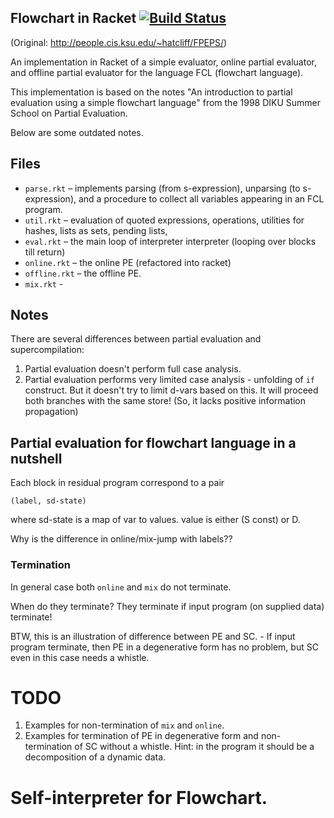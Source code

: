 ## Flowchart in Racket [![Build Status](https://travis-ci.org/ilya-klyuchnikov/flowchart-racket.png)](https://travis-ci.org/ilya-klyuchnikov/flowchart-racket)

(Original: http://people.cis.ksu.edu/~hatcliff/FPEPS/)

An implementation in Racket of a simple evaluator, online partial evaluator, and offline partial evaluator for the language FCL (flowchart language).

This implementation is based on the notes "An introduction to partial evaluation using a simple flowchart language" from the 1998 DIKU Summer School on Partial Evaluation.

Below are some outdated notes.

## Files

* `parse.rkt` – implements parsing (from s-expression), unparsing (to s-expression), and a procedure to collect all variables appearing in an FCL program.
* `util.rkt` – evaluation of quoted expressions, operations, utilities for hashes, lists as sets, pending lists, 
* `eval.rkt`  – the main loop of interpreter interpreter (looping over blocks till return)
* `online.rkt` – the online PE (refactored into racket)
* `offline.rkt` – the offline PE.
* `mix.rkt` - 

## Notes

There are several differences between partial evaluation and supercompilation:

1. Partial evaluation doesn't perform full case analysis.
2. Partial evaluation performs very limited case analysis - unfolding of `if` construct. But it doesn't try to limit d-vars based on this. It will proceed both branches with the same store! (So, it lacks positive information propagation)

## Partial evaluation for flowchart language in a nutshell

Each block in residual program correspond to a pair

`(label, sd-state)` 

where sd-state is a map of var to values. value is either (S const) or D.

Why is the difference in online/mix-jump with labels??

### Termination

In general case both `online` and `mix` do not terminate. 

When do they terminate? They terminate if input program (on supplied data) terminate!

BTW, this is an illustration of difference between PE and SC. - If input program terminate, then PE in a degenerative form has no problem, but SC even in this case needs a whistle.

# TODO

1. Examples for non-termination of `mix` and `online`.
2. Examples for termination of PE in degenerative form and non-termination of SC without a whistle. Hint: in the program it should be a decomposition of a dynamic data.

# Self-interpreter for Flowchart.



